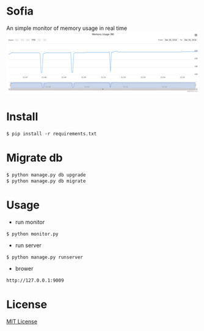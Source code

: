 # Sofia
An simple monitor of memory usage in real time
![memory](memory.png)

# Install

```
$ pip install -r requirements.txt
```

# Migrate db

```
$ python manage.py db upgrade
$ python manage.py db migrate
```

# Usage

* run monitor

```
$ python monitor.py
```

* run server

```
$ python manage.py runserver
```

* brower

```
http://127.0.0.1:9009
```

# License

[MIT License](LICENSE)
